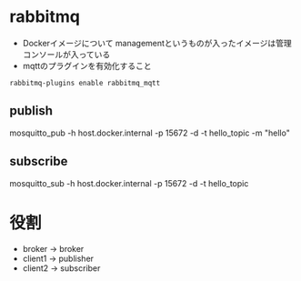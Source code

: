 # rabbitmq

- Dockerイメージについて managementというものが入ったイメージは管理コンソールが入っている
- mqttのプラグインを有効化すること
```shell
rabbitmq-plugins enable rabbitmq_mqtt
```

## publish
mosquitto_pub -h host.docker.internal -p 15672 -d -t hello_topic -m "hello"

## subscribe
mosquitto_sub -h host.docker.internal -p 15672 -d -t hello_topic


# 役割
- broker → broker
- client1 → publisher
- client2 → subscriber

